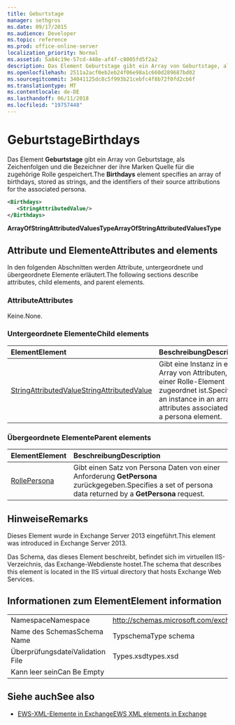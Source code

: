 ```yaml
---
title: Geburtstage
manager: sethgros
ms.date: 09/17/2015
ms.audience: Developer
ms.topic: reference
ms.prod: office-online-server
localization_priority: Normal
ms.assetid: 5a84c19e-57cd-448e-af4f-c8005fd5f2a2
description: Das Element Geburtstage gibt ein Array von Geburtstage, als Zeichenfolgen und die Bezeichner der ihre Marken Quelle für die zugehörige Rolle gespeichert.
ms.openlocfilehash: 2511a2acf0eb2eb24f06e98a1c660d289687bd02
ms.sourcegitcommit: 34041125dc8c5f993b21cebfc4f8b72f0fd2cb6f
ms.translationtype: MT
ms.contentlocale: de-DE
ms.lasthandoff: 06/11/2018
ms.locfileid: "19757448"
---
```

# <a name="birthdays"></a><span data-ttu-id="d9ab1-103">Geburtstage</span><span class="sxs-lookup"><span data-stu-id="d9ab1-103">Birthdays</span></span>

<span data-ttu-id="d9ab1-104">Das Element **Geburtstage** gibt ein Array von Geburtstage, als Zeichenfolgen und die Bezeichner der ihre Marken Quelle für die zugehörige Rolle gespeichert.</span><span class="sxs-lookup"><span data-stu-id="d9ab1-104">The **Birthdays** element specifies an array of birthdays, stored as strings, and the identifiers of their source attributions for the associated persona.</span></span> 
  
```XML
<Birthdays>
   <StringAttributedValue/>
</Birthdays>
```

 <span data-ttu-id="d9ab1-105">**ArrayOfStringAttributedValuesType**</span><span class="sxs-lookup"><span data-stu-id="d9ab1-105">**ArrayOfStringAttributedValuesType**</span></span>
## <a name="attributes-and-elements"></a><span data-ttu-id="d9ab1-106">Attribute und Elemente</span><span class="sxs-lookup"><span data-stu-id="d9ab1-106">Attributes and elements</span></span>

<span data-ttu-id="d9ab1-107">In den folgenden Abschnitten werden Attribute, untergeordnete und übergeordnete Elemente erläutert.</span><span class="sxs-lookup"><span data-stu-id="d9ab1-107">The following sections describe attributes, child elements, and parent elements.</span></span>
  
### <a name="attributes"></a><span data-ttu-id="d9ab1-108">Attribute</span><span class="sxs-lookup"><span data-stu-id="d9ab1-108">Attributes</span></span>

<span data-ttu-id="d9ab1-109">Keine.</span><span class="sxs-lookup"><span data-stu-id="d9ab1-109">None.</span></span>
  
### <a name="child-elements"></a><span data-ttu-id="d9ab1-110">Untergeordnete Elemente</span><span class="sxs-lookup"><span data-stu-id="d9ab1-110">Child elements</span></span>

|<span data-ttu-id="d9ab1-111">**Element**</span><span class="sxs-lookup"><span data-stu-id="d9ab1-111">**Element**</span></span>|<span data-ttu-id="d9ab1-112">**Beschreibung**</span><span class="sxs-lookup"><span data-stu-id="d9ab1-112">**Description**</span></span>|
|:-----|:-----|
|[<span data-ttu-id="d9ab1-113">StringAttributedValue</span><span class="sxs-lookup"><span data-stu-id="d9ab1-113">StringAttributedValue</span></span>](stringattributedvalue.md) <br/> |<span data-ttu-id="d9ab1-114">Gibt eine Instanz in ein Array von Attributen, die einer Rolle-Element zugeordnet ist.</span><span class="sxs-lookup"><span data-stu-id="d9ab1-114">Specifies an instance in an array of attributes associated with a persona element.</span></span>  <br/> |
   
### <a name="parent-elements"></a><span data-ttu-id="d9ab1-115">Übergeordnete Elemente</span><span class="sxs-lookup"><span data-stu-id="d9ab1-115">Parent elements</span></span>

|<span data-ttu-id="d9ab1-116">**Element**</span><span class="sxs-lookup"><span data-stu-id="d9ab1-116">**Element**</span></span>|<span data-ttu-id="d9ab1-117">**Beschreibung**</span><span class="sxs-lookup"><span data-stu-id="d9ab1-117">**Description**</span></span>|
|:-----|:-----|
|[<span data-ttu-id="d9ab1-118">Rolle</span><span class="sxs-lookup"><span data-stu-id="d9ab1-118">Persona</span></span>](persona.md) <br/> |<span data-ttu-id="d9ab1-119">Gibt einen Satz von Persona Daten von einer Anforderung **GetPersona** zurückgegeben.</span><span class="sxs-lookup"><span data-stu-id="d9ab1-119">Specifies a set of persona data returned by a **GetPersona** request.</span></span>  <br/> |
   
## <a name="remarks"></a><span data-ttu-id="d9ab1-120">Hinweise</span><span class="sxs-lookup"><span data-stu-id="d9ab1-120">Remarks</span></span>

<span data-ttu-id="d9ab1-121">Dieses Element wurde in Exchange Server 2013 eingeführt.</span><span class="sxs-lookup"><span data-stu-id="d9ab1-121">This element was introduced in Exchange Server 2013.</span></span>
  
<span data-ttu-id="d9ab1-122">Das Schema, das dieses Element beschreibt, befindet sich im virtuellen IIS-Verzeichnis, das Exchange-Webdienste hostet.</span><span class="sxs-lookup"><span data-stu-id="d9ab1-122">The schema that describes this element is located in the IIS virtual directory that hosts Exchange Web Services.</span></span>
  
## <a name="element-information"></a><span data-ttu-id="d9ab1-123">Informationen zum Element</span><span class="sxs-lookup"><span data-stu-id="d9ab1-123">Element information</span></span>

|||
|:-----|:-----|
|<span data-ttu-id="d9ab1-124">Namespace</span><span class="sxs-lookup"><span data-stu-id="d9ab1-124">Namespace</span></span>  <br/> |http://schemas.microsoft.com/exchange/services/2006/types  <br/> |
|<span data-ttu-id="d9ab1-125">Name des Schemas</span><span class="sxs-lookup"><span data-stu-id="d9ab1-125">Schema Name</span></span>  <br/> |<span data-ttu-id="d9ab1-126">Typschema</span><span class="sxs-lookup"><span data-stu-id="d9ab1-126">Type schema</span></span>  <br/> |
|<span data-ttu-id="d9ab1-127">Überprüfungsdatei</span><span class="sxs-lookup"><span data-stu-id="d9ab1-127">Validation File</span></span>  <br/> |<span data-ttu-id="d9ab1-128">Types.xsd</span><span class="sxs-lookup"><span data-stu-id="d9ab1-128">types.xsd</span></span>  <br/> |
|<span data-ttu-id="d9ab1-129">Kann leer sein</span><span class="sxs-lookup"><span data-stu-id="d9ab1-129">Can Be Empty</span></span>  <br/> ||
   
## <a name="see-also"></a><span data-ttu-id="d9ab1-130">Siehe auch</span><span class="sxs-lookup"><span data-stu-id="d9ab1-130">See also</span></span>



- [<span data-ttu-id="d9ab1-131">EWS-XML-Elemente in Exchange</span><span class="sxs-lookup"><span data-stu-id="d9ab1-131">EWS XML elements in Exchange</span></span>](ews-xml-elements-in-exchange.md)

